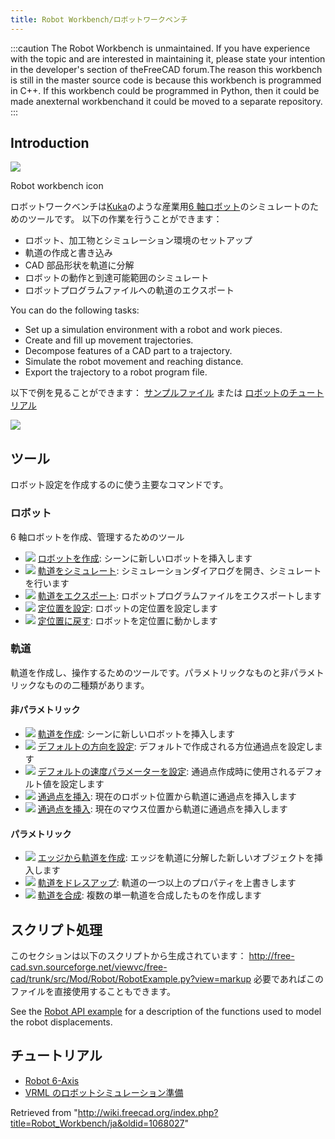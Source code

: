 ```yaml
---
title: Robot Workbench/ロボットワークベンチ
---
```


:::caution
The Robot Workbench is unmaintained. If you have experience with the topic and are interested in maintaining it, please state your intention in the developer's section of theFreeCAD forum.The reason this workbench is still in the master source code is because this workbench is programmed in C++. If this workbench could be programmed in Python, then it could be made anexternal workbenchand it could be moved to a separate repository.
:::

## Introduction

![](/images/Workbench_Robot.svg)

Robot workbench icon

ロボットワークベンチは[Kuka](http://kuka.com/)のような産業用[6 軸ロボット](/index.php?title=Robot_6-Axis/jp&action=edit&redlink=1 "Robot 6-Axis/jp (page does not exist)")のシミュレートのためのツールです。
以下の作業を行うことができます：

- ロボット、加工物とシミュレーション環境のセットアップ
- 軌道の作成と書き込み
- CAD 部品形状を軌道に分解
- ロボットの動作と到達可能範囲のシミュレート
- ロボットプログラムファイルへの軌道のエクスポート

You can do the following tasks:

- Set up a simulation environment with a robot and work pieces.
- Create and fill up movement trajectories.
- Decompose features of a CAD part to a trajectory.
- Simulate the robot movement and reaching distance.
- Export the trajectory to a robot program file.

以下で例を見ることができます：
[サンプルファイル](http://www.freecad-project.de/svn/ExampleData/Examples/RobotSimulation/) または [ロボットのチュートリアル](/index.php?title=Robot_tutorial/jp&action=edit&redlink=1 "Robot tutorial/jp (page does not exist)")

![](/images/Robot_Workbench_example.jpg)

## ツール

ロボット設定を作成するのに使う主要なコマンドです。

### ロボット

6 軸ロボットを作成、管理するためのツール

- ![](/images/Robot_CreateRobot.png) [ロボットを作成](/index.php?title=Robot_CreateRobot/jp&action=edit&redlink=1 "Robot CreateRobot/jp (page does not exist)"): シーンに新しいロボットを挿入します
- ![](/images/Robot_Simulate.png) [軌道をシミュレート](/index.php?title=Robot_Simulate/jp&action=edit&redlink=1 "Robot Simulate/jp (page does not exist)"): シミュレーションダイアログを開き、シミュレートを行います
- ![](/images/Robot_Export.png) [軌道をエクスポート](/index.php?title=Robot_Export/jp&action=edit&redlink=1 "Robot Export/jp (page does not exist)"): ロボットプログラムファイルをエクスポートします
- ![](/images/Robot_SetHomePos.png) [定位置を設定](/index.php?title=Robot_SetHomePos/jp&action=edit&redlink=1 "Robot SetHomePos/jp (page does not exist)"): ロボットの定位置を設定します
- ![](/images/Robot_RestoreHomePos.png) [定位置に戻す](/index.php?title=Robot_RestoreHomePos/jp&action=edit&redlink=1 "Robot RestoreHomePos/jp (page does not exist)"): ロボットを定位置に動かします

### 軌道

軌道を作成し、操作するためのツールです。パラメトリックなものと非パラメトリックなものの二種類があります。

#### 非パラメトリック

- ![](/images/Robot_CreateTrajectory.png) [軌道を作成](/index.php?title=Robot_CreateTrajectory/jp&action=edit&redlink=1 "Robot CreateTrajectory/jp (page does not exist)"): シーンに新しいロボットを挿入します
- ![](/images/Robot_SetDefaultOrientation.png) [デフォルトの方向を設定](/index.php?title=Robot_SetDefaultOrientation/jp&action=edit&redlink=1 "Robot SetDefaultOrientation/jp (page does not exist)"): デフォルトで作成される方位通過点を設定します
- ![](/images/Robot_SetDefaultValues.png) [デフォルトの速度パラメーターを設定](/index.php?title=Robot_SetDefaultValues/jp&action=edit&redlink=1 "Robot SetDefaultValues/jp (page does not exist)"): 通過点作成時に使用されるデフォルト値を設定します
- ![](/images/Robot_InsertWaypoint.png) [通過点を挿入](/index.php?title=Robot_InsertWaypoint/jp&action=edit&redlink=1 "Robot InsertWaypoint/jp (page does not exist)"): 現在のロボット位置から軌道に通過点を挿入します
- ![](/images/Robot_InsertWaypointPre.png) [通過点を挿入](/index.php?title=Robot_InsertWaypointPre/jp&action=edit&redlink=1 "Robot InsertWaypointPre/jp (page does not exist)"): 現在のマウス位置から軌道に通過点を挿入します

#### パラメトリック

- ![](/images/Robot_Edge2Trac.png) [エッジから軌道を作成](/index.php?title=Robot_Edge2Trac/jp&action=edit&redlink=1 "Robot Edge2Trac/jp (page does not exist)"): エッジを軌道に分解した新しいオブジェクトを挿入します
- ![](/images/Robot_TrajectoryDressUp.png) [軌道をドレスアップ](/index.php?title=Robot_TrajectoryDressUp/jp&action=edit&redlink=1 "Robot TrajectoryDressUp/jp (page does not exist)"): 軌道の一つ以上のプロパティを上書きします
- ![](/images/Robot_TrajectoryCompound.png) [軌道を合成](/index.php?title=Robot_TrajectoryCompound/jp&action=edit&redlink=1 "Robot TrajectoryCompound/jp (page does not exist)"): 複数の単一軌道を合成したものを作成します

## スクリプト処理

このセクションは以下のスクリプトから生成されています： <http://free-cad.svn.sourceforge.net/viewvc/free-cad/trunk/src/Mod/Robot/RobotExample.py?view=markup>
必要であればこのファイルを直接使用することもできます。

See the [Robot API example](/Robot_API_example "Robot API example") for a description of the functions used to model the robot displacements.

## チュートリアル

- [Robot 6-Axis](/Robot_6-Axis "Robot 6-Axis")
- [VRML のロボットシミュレーション準備](/VRML_Preparation_for_Robot_Simulation "VRML Preparation for Robot Simulation")

Retrieved from "<http://wiki.freecad.org/index.php?title=Robot_Workbench/ja&oldid=1068027>"
